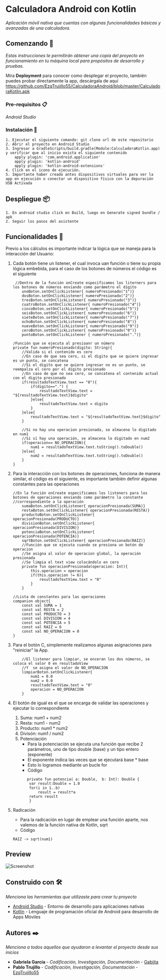 # Calculadora Android con Kotlin

_Aplicación móvil nativa que cuentas con algunas funcionalidades básicas y avanzadas de una calculadora._

## Comenzando 🚀

_Estas instrucciones te permitirán obtener una copia del proyecto en funcionamiento en tu máquina local para propósitos de desarrollo y pruebas._

Mira **Deployment** para conocer como desplegar el proyecto, también puedes probar directamente la app, descárgala de aquí https://github.com/EzqTrujillo55/CalculadoraAndroid/blob/master/CalculadoraKotlin.apk

### Pre-requisitos 📋

_Android Studio_


### Instalación 🔧

```
1. Ejecutar el siguiente comando: git clone url de este repositorio
2. Abrir el proyecto en Android Studio
3. Ingresar a GradleScripts/build.gradle(Module:CalculadoraKotlin.app) y verificar que al inicio exista el siguiente contenido
    apply plugin: 'com.android.application'
    apply plugin: 'kotlin-android'
    apply plugin: 'kotlin-android-extensions'
4. Click en el icono de ejecución. 
5. Importante haber creado antes dispositivos virtuales para ver la app en ejecución o conectar un dispositivo físico con la depuración USB Activada
```


## Despliegue 📦

```
1. En android studio click en Build, luego en Generate signed bundle / apk
2. Seguir los pasos del asistente
```


## Funcionalidades 📖
Previo a los cálculos es importante indicar la lógica que se maneja para la interacción del Usuario:
1. Cada botón tiene un listener, el cual invoca uan función o tiene su propia lógica embebida, para el caso de los botones de números el código es el siguiente
    ```
     //Dentro de la función onCreate especificamos los literners para los botones de números enviando como parámetro el dígito
        unoBoton.setOnClickListener{ numeroPresionado("1")}
        dosBoton.setOnClickListener{ numeroPresionado("2")}
        tresBoton.setOnClickListener{ numeroPresionado("3")}
        cuatroBoton.setOnClickListener{ numeroPresionado("4")}
        cincoBoton.setOnClickListener{ numeroPresionado("5")}
        seisBoton.setOnClickListener{ numeroPresionado("6")}
        sieteBoton.setOnClickListener{ numeroPresionado("7")}
        ochoBoton.setOnClickListener{ numeroPresionado("8")}
        nueveBoton.setOnClickListener{ numeroPresionado("9")}
        ceroBoton.setOnClickListener{ numeroPresionado("0")}
        puntoBoton.setOnClickListener { numeroPresionado(".")}
    
    /Función que se ejecuta al presioanr un número
    private fun numeroPresionado(digito: String){
        //Valida si el contenido es cero
        //En caso de que sea cero, si el digito que se quiere ingresar es un punto, se concatena
        //Si el digito que se quiere ingresar no es un punto, se reempalza el cero por el digito presionado
        //En caso de que no sea cero, se concatena el contenido actual con el digito presionado
        if(resultadoTextView.text == "0"){
            if(digito==".") {
                resultadoTextView.text = "${resultadoTextView.text}$digito"
            }else{
                resultadoTextView.text = digito
            }
        }else{
            resultadoTextView.text = "${resultadoTextView.text}$digito"
        }

        //Si no hay una operacion presionada, se almacena lo digitado en num1
        //Si sí hay una operación, se almacena lo digitado en num2
        if(operacion== NO_OPERACION){
            num1 = resultadoTextView.text.toString().toDouble()
        }else{
            num2 = resultadoTextView.text.toString().toDouble()
        }
    }
    ```
2. Para la interacción con los botones de operaciones, funciona de manera similar, el código es el siguiente, es importante también definir algunas constantes para las operaciones 
    ```
    //En la función onCreate especificamos los listeners para los botones de operaciones enviando como parámetro la constante
    //correspondiente a la operación
        sumaBoton.setOnClickListener{ operacionPresionada(SUMA)}
        restaBoton.setOnClickListener{ operacionPresionada(RESTA)}
        productoBoton.setOnClickListener{ operacionPresionada(PRODUCTO)}
        divisionBoton.setOnClickListener{ operacionPresionada(DIVISION)}
        potenciaBoton.setOnClickListener{ operacionPresionada(POTENCIA)}
        sqrtBoton.setOnClickListener{ operacionPresionada(RAIZ)}
        //Función que se ejecuta cuando se presiona un botón de operacion
        //Se asigna al valor de operacion global, la operación presionada
        //Se limpia el text view colocándolo en cero
        private fun operacionPresionada(operacion: Int){
            this.operacion = operacion
            if(this.operacion != 6){
                resultadoTextView.text = "0"
            }
        }
        
    //Lista de constantes para las operaciones
    companion object{
        const val SUMA = 1
        const val RESTA = 2
        const val PRODUCTO = 3
        const val DIVISION = 4
        const val POTENCIA = 5
        const val RAIZ = 6
        const val NO_OPERACION = 0
    }
    ```
3. Para el botón C, simplemente realizamos algunas asignaciones para "reiniciar" la App. 
    ```
        //El listener para limpiar, se enceran los dos números, se coloca el valor 0 en resultadoView
        //Y  se asigna el valor de NO_OPERACION
        limpiarBoton.setOnClickListener{
            num1 = 0.0
            num2 = 0.0
            resultadoTextView.text = "0"
            operacion = NO_OPERACION
        }
    ```
    
4. El botón de igual es el que se encarga de validar las operaciones y ejecutar lo correspondiente 
    1. Suma: num1 + num2
    2. Resta: num1 - num2
    3. Producto: num1 * num2
    4. Divisón: num1 / num2
    5. Potenciación
        - Para la potenciación se ejecuta una función que recibe 2 parámetros, uno de tipo double (base) y un tipo entero (exponente) 
        - El exponente indica las veces que se ejecutará base * base 
        - Esto lo logramos mediante un bucle for
        - Código 
        ```
           private fun potencia( a: Double,  b: Int): Double {
            var result:Double = 1.0
            for(i in 1..b)
                result = result*a
            return result
            }
        ```
6. Radicación
    - Para la radicación en lugar de emplear una función aparte, nos valemos de la función nativa de Kotlin, sqrt
    - Código 
    ```
    RAIZ -> sqrt(num1)
    ```
    

## Preview 
![Screenshot](preview.png)

## Construido con 🛠️

_Menciona las herramientas que utilizaste para crear tu proyecto_

* [Android Studio](https://developer.android.com/studio) - Entorno de desarrollo para aplicaciones nativas
* [Kotlin](https://kotlinlang.org) - Lenguaje de programación oficial de Android para desarrollo de Apps Móviles


## Autores ✒️

_Menciona a todos aquellos que ayudaron a levantar el proyecto desde sus inicios_

* **Gabriela García** - *Codificación, Investigación, Documentación* - [Gabiita](https://github.com/Gabiita)
* **Pablo Trujillo** - *Codificación, Investigación, Documentación* - [EzqTrujillo55](https://github.com/EzqTrujillo55)

